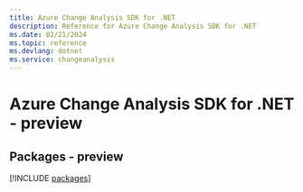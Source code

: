 ```yaml
---
title: Azure Change Analysis SDK for .NET
description: Reference for Azure Change Analysis SDK for .NET
ms.date: 02/21/2024
ms.topic: reference
ms.devlang: dotnet
ms.service: changeanalysis
---
```

# Azure Change Analysis SDK for .NET - preview
## Packages - preview
[!INCLUDE [packages](change-analysis-index.md)]